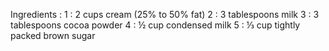 Ingredients :
1 : 2 cups cream (25% to 50% fat)
2 : 3 tablespoons milk
3 : 3 tablespoons cocoa powder
4 : ½ cup condensed milk
5 : ⅓ cup tightly packed brown sugar